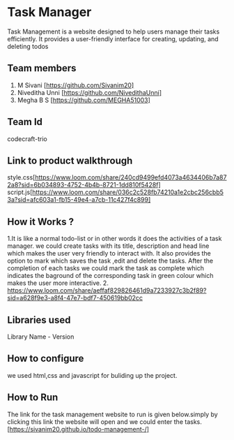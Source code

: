 
# Task Manager
Task Management is a website designed to help users manage their tasks efficiently. It provides a user-friendly interface for creating, updating, and deleting todos
## Team members
1. M Sivani [https://github.com/Sivanim20]
2. Niveditha Unni [https://github.com/NivedithaUnni]
3. Megha B S [https://github.com/MEGHA51003]
## Team Id
codecraft-trio
## Link to product walkthrough
style.css[https://www.loom.com/share/240cd9499efd4073a4634406b7a872a8?sid=6b034893-4752-4b4b-8721-1dd810f5428f]
script.js[https://www.loom.com/share/036c2c528fb74210a1e2cbc256cbb53a?sid=afc603a1-fb15-49e4-a7cb-11c427f4c899]
## How it Works ?
1.It is like a normal todo-list or in other words it does the activities of a task manager. we could create tasks with its title, description and head line which makes the user very friendly to interact with. It also provides the option to mark which saves the task ,edit and delete the tasks. After the completion of each tasks we could mark the task as complete which indicates the baground of the corresponding task in green colour which makes the user more interactive.
2. https://www.loom.com/share/aeffaf829826461d9a7233927c3b2f89?sid=a628f9e3-a8f4-47e7-bdf7-450619bb02cc
## Libraries used
Library Name - Version
## How to configure
we used html,css and javascript for buliding up the project.
## How to Run
The link for the task management website to run is given below.simply by clicking this link the website will open and we could enter the tasks. [https://sivanim20.github.io/todo-management-/] 

